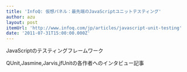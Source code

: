 ```yaml
---
title: 'InfoQ: 仮想パネル：最先端のJavaScriptユニットテスティング'
author: azu
layout: post
itemUrl: 'http://www.infoq.com/jp/articles/javascript-unit-testing'
date: '2011-07-31T15:00:00.000Z'
---
```

JavaScriptのテスティングフレームワーク

QUnit,Jasmine,Jarvis,jfUnitの各作者へのインタビュー記事


